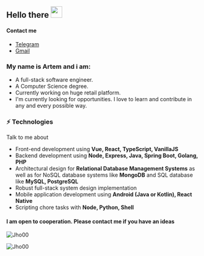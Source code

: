 ## Hello there <img src="https://raw.githubusercontent.com/iampavangandhi/iampavangandhi/master/gifs/Hi.gif" width="30px"></h2>

#### Contact me
 - <a href="https://t.me/Jho00">Telegram</a>
 - <a href="mailto:artemze985@gmail.com">Gmail</a>

### My name is Artem and i am: 
- A full-stack software engineer.
- A Computer Science degree. 
- Currently working on huge retail platform.
- I'm currently looking for opportunities. I love to learn and contribute in any and every possible way.

### ⚡ Technologies
Talk to me about
- Front-end development using **Vue, React, TypeScript, VanillaJS**
- Backend development using **Node, Express, Java, Spring Boot, Golang, PHP**
- Architectural design for **Relational Database Management Systems** as well as for NoSQL database systems like **MongoDB** and SQL database like **MySQL, PostgreSQL**
- Robust full-stack system design implementation
- Mobile application development using **Android (Java or Kotlin), React Native**
- Scripting chore tasks with **Node, Python, Shell**


#### I am open to cooperation. Please contact me if you have an ideas

<p> <img src=https://komarev.com/ghpvc/?username=Jho00 alt=Jho00 /> </p>
<p> <img src=https://www.codewars.com/users/Jho00/badges/micro alt=Jho00 /> </p>
